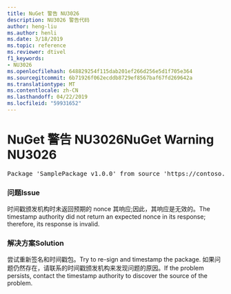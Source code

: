 ```yaml
---
title: NuGet 警告 NU3026
description: NU3026 警告代码
author: heng-liu
ms.author: henli
ms.date: 3/18/2019
ms.topic: reference
ms.reviewer: dtivel
f1_keywords:
- NU3026
ms.openlocfilehash: 648829254f115dab201ef266d256e5d1f705e364
ms.sourcegitcommit: 6b71926f062ecddb8729ef8567baf67fd269642a
ms.translationtype: MT
ms.contentlocale: zh-CN
ms.lasthandoff: 04/22/2019
ms.locfileid: "59931652"
---
```

# <a name="nuget-warning-nu3026"></a><span data-ttu-id="38d1d-103">NuGet 警告 NU3026</span><span class="sxs-lookup"><span data-stu-id="38d1d-103">NuGet Warning NU3026</span></span>

<pre>Package 'SamplePackage v1.0.0' from source 'https://contoso.com/index.json': The timestamp response is invalid. Nonces did not match.</pre>

### <a name="issue"></a><span data-ttu-id="38d1d-104">问题</span><span class="sxs-lookup"><span data-stu-id="38d1d-104">Issue</span></span>

<span data-ttu-id="38d1d-105">时间戳颁发机构时未返回预期的 nonce 其响应;因此，其响应是无效的。</span><span class="sxs-lookup"><span data-stu-id="38d1d-105">The timestamp authority did not return an expected nonce in its response; therefore, its response is invalid.</span></span>


### <a name="solution"></a><span data-ttu-id="38d1d-106">解决方案</span><span class="sxs-lookup"><span data-stu-id="38d1d-106">Solution</span></span>

<span data-ttu-id="38d1d-107">尝试重新签名和时间戳包。</span><span class="sxs-lookup"><span data-stu-id="38d1d-107">Try to re-sign and timestamp the package.</span></span> <span data-ttu-id="38d1d-108">如果问题仍然存在，请联系的时间戳颁发机构来发现问题的原因。</span><span class="sxs-lookup"><span data-stu-id="38d1d-108">If the problem persists, contact the timestamp authority to discover the source of the problem.</span></span>
